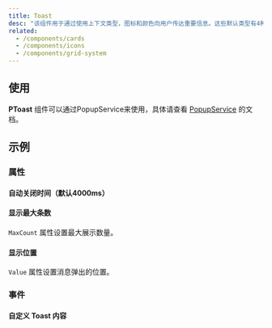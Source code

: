 ```yaml
---
title: Toast
desc: "该组件用于通过使用上下文类型，图标和颜色向用户传达重要信息。这些默认类型有4种变体：`Success`、`Info`、`Warning` 和 `Error`。默认图标有助于表示每种类型所描述的不同动作，也可以自定义提示框的许多部分。"
related:
  - /components/cards
  - /components/icons
  - /components/grid-system
---
```


## 使用

**PToast** 组件可以通过PopupService来使用，具体请查看 [PopupService](/blazor/components/popup-service) 的文档。

<masa-example file="Examples.components.toast.Usage"></masa-example>

## 示例

### 属性

#### 自动关闭时间（默认4000ms）

<masa-example file="Examples.components.toast.Duration"></masa-example>

#### 显示最大条数

`MaxCount` 属性设置最大展示数量。

<masa-example file="Examples.components.toast.MaxCount"></masa-example>

#### 显示位置

`Value` 属性设置消息弹出的位置。

<masa-example file="Examples.components.toast.Position"></masa-example>

### 事件

#### 自定义 Toast 内容

<masa-example file="Examples.components.toast.CustomToast"></masa-example>